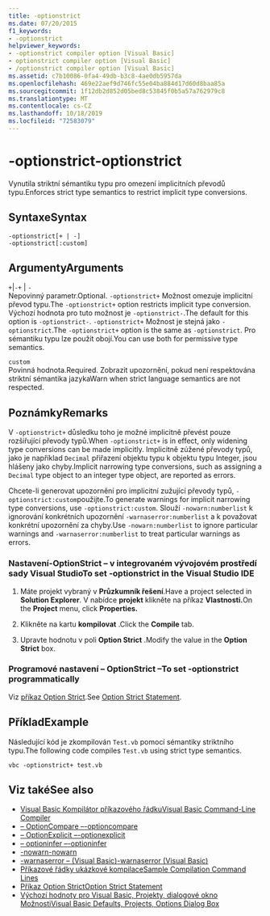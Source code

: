 ```yaml
---
title: -optionstrict
ms.date: 07/20/2015
f1_keywords:
- -optionstrict
helpviewer_keywords:
- -optionstrict compiler option [Visual Basic]
- optionstrict compiler option [Visual Basic]
- /optionstrict compiler option [Visual Basic]
ms.assetid: c7b10086-0fa4-49db-b3c8-4ae0db5957da
ms.openlocfilehash: 469e22aef9d746fc55e04ba884d17d60d8baa85a
ms.sourcegitcommit: 1f12db2d852d05bed8c53845f0b5a57a762979c8
ms.translationtype: MT
ms.contentlocale: cs-CZ
ms.lasthandoff: 10/18/2019
ms.locfileid: "72583079"
---
```

# <a name="-optionstrict"></a><span data-ttu-id="e33df-102">-optionstrict</span><span class="sxs-lookup"><span data-stu-id="e33df-102">-optionstrict</span></span>

<span data-ttu-id="e33df-103">Vynutila striktní sémantiku typu pro omezení implicitních převodů typu.</span><span class="sxs-lookup"><span data-stu-id="e33df-103">Enforces strict type semantics to restrict implicit type conversions.</span></span>

## <a name="syntax"></a><span data-ttu-id="e33df-104">Syntaxe</span><span class="sxs-lookup"><span data-stu-id="e33df-104">Syntax</span></span>

```console
-optionstrict[+ | -]
-optionstrict[:custom]
```

## <a name="arguments"></a><span data-ttu-id="e33df-105">Argumenty</span><span class="sxs-lookup"><span data-stu-id="e33df-105">Arguments</span></span>

<span data-ttu-id="e33df-106">`+`&#124;`-`</span><span class="sxs-lookup"><span data-stu-id="e33df-106">`+` &#124; `-`</span></span>  
<span data-ttu-id="e33df-107">Nepovinný parametr.</span><span class="sxs-lookup"><span data-stu-id="e33df-107">Optional.</span></span> <span data-ttu-id="e33df-108">`-optionstrict+` Možnost omezuje implicitní převod typu.</span><span class="sxs-lookup"><span data-stu-id="e33df-108">The `-optionstrict+` option restricts implicit type conversion.</span></span> <span data-ttu-id="e33df-109">Výchozí hodnota pro tuto možnost je `-optionstrict-`.</span><span class="sxs-lookup"><span data-stu-id="e33df-109">The default for this option is `-optionstrict-`.</span></span> <span data-ttu-id="e33df-110">`-optionstrict+` Možnost je stejná jako `-optionstrict`.</span><span class="sxs-lookup"><span data-stu-id="e33df-110">The `-optionstrict+` option is the same as `-optionstrict`.</span></span> <span data-ttu-id="e33df-111">Pro sémantiku typu lze použít obojí.</span><span class="sxs-lookup"><span data-stu-id="e33df-111">You can use both for permissive type semantics.</span></span>

`custom`  
<span data-ttu-id="e33df-112">Povinná hodnota.</span><span class="sxs-lookup"><span data-stu-id="e33df-112">Required.</span></span> <span data-ttu-id="e33df-113">Zobrazit upozornění, pokud není respektována striktní sémantika jazyka</span><span class="sxs-lookup"><span data-stu-id="e33df-113">Warn when strict language semantics are not respected.</span></span>

## <a name="remarks"></a><span data-ttu-id="e33df-114">Poznámky</span><span class="sxs-lookup"><span data-stu-id="e33df-114">Remarks</span></span>

<span data-ttu-id="e33df-115">V `-optionstrict+` důsledku toho je možné implicitně převést pouze rozšiřující převody typů.</span><span class="sxs-lookup"><span data-stu-id="e33df-115">When `-optionstrict+` is in effect, only widening type conversions can be made implicitly.</span></span> <span data-ttu-id="e33df-116">Implicitně zúžené převody typů, jako je například `Decimal` přiřazení objektu typu k objektu typu Integer, jsou hlášeny jako chyby.</span><span class="sxs-lookup"><span data-stu-id="e33df-116">Implicit narrowing type conversions, such as assigning a `Decimal` type object to an integer type object, are reported as errors.</span></span>

<span data-ttu-id="e33df-117">Chcete-li generovat upozornění pro implicitní zužující převody typů, `-optionstrict:custom`použijte.</span><span class="sxs-lookup"><span data-stu-id="e33df-117">To generate warnings for implicit narrowing type conversions, use `-optionstrict:custom`.</span></span> <span data-ttu-id="e33df-118">Slouží `-nowarn:numberlist` k ignorování konkrétních upozornění `-warnaserror:numberlist` a k považovat konkrétní upozornění za chyby.</span><span class="sxs-lookup"><span data-stu-id="e33df-118">Use `-nowarn:numberlist` to ignore particular warnings and `-warnaserror:numberlist` to treat particular warnings as errors.</span></span>

### <a name="to-set--optionstrict-in-the-visual-studio-ide"></a><span data-ttu-id="e33df-119">Nastavení-OptionStrict – v integrovaném vývojovém prostředí sady Visual Studio</span><span class="sxs-lookup"><span data-stu-id="e33df-119">To set -optionstrict in the Visual Studio IDE</span></span>

1. <span data-ttu-id="e33df-120">Máte projekt vybraný v **Průzkumník řešení**.</span><span class="sxs-lookup"><span data-stu-id="e33df-120">Have a project selected in **Solution Explorer**.</span></span> <span data-ttu-id="e33df-121">V nabídce **projekt** klikněte na příkaz **Vlastnosti.**</span><span class="sxs-lookup"><span data-stu-id="e33df-121">On the **Project** menu, click **Properties.**</span></span>

2. <span data-ttu-id="e33df-122">Klikněte na kartu **kompilovat** .</span><span class="sxs-lookup"><span data-stu-id="e33df-122">Click the **Compile** tab.</span></span>

3. <span data-ttu-id="e33df-123">Upravte hodnotu v poli **Option Strict** .</span><span class="sxs-lookup"><span data-stu-id="e33df-123">Modify the value in the **Option Strict** box.</span></span>

### <a name="to-set--optionstrict-programmatically"></a><span data-ttu-id="e33df-124">Programové nastavení – OptionStrict –</span><span class="sxs-lookup"><span data-stu-id="e33df-124">To set -optionstrict programmatically</span></span>

<span data-ttu-id="e33df-125">Viz [příkaz Option Strict](../../../visual-basic/language-reference/statements/option-strict-statement.md).</span><span class="sxs-lookup"><span data-stu-id="e33df-125">See [Option Strict Statement](../../../visual-basic/language-reference/statements/option-strict-statement.md).</span></span>

## <a name="example"></a><span data-ttu-id="e33df-126">Příklad</span><span class="sxs-lookup"><span data-stu-id="e33df-126">Example</span></span>

<span data-ttu-id="e33df-127">Následující kód je zkompilován `Test.vb` pomocí sémantiky striktního typu.</span><span class="sxs-lookup"><span data-stu-id="e33df-127">The following code compiles `Test.vb` using strict type semantics.</span></span>

```console
vbc -optionstrict+ test.vb
```

## <a name="see-also"></a><span data-ttu-id="e33df-128">Viz také</span><span class="sxs-lookup"><span data-stu-id="e33df-128">See also</span></span>

- [<span data-ttu-id="e33df-129">Visual Basic Kompilátor příkazového řádku</span><span class="sxs-lookup"><span data-stu-id="e33df-129">Visual Basic Command-Line Compiler</span></span>](../../../visual-basic/reference/command-line-compiler/index.md)
- [<span data-ttu-id="e33df-130">– OptionCompare –</span><span class="sxs-lookup"><span data-stu-id="e33df-130">-optioncompare</span></span>](../../../visual-basic/reference/command-line-compiler/optioncompare.md)
- [<span data-ttu-id="e33df-131">– OptionExplicit –</span><span class="sxs-lookup"><span data-stu-id="e33df-131">-optionexplicit</span></span>](../../../visual-basic/reference/command-line-compiler/optionexplicit.md)
- [<span data-ttu-id="e33df-132">– optioninfer –</span><span class="sxs-lookup"><span data-stu-id="e33df-132">-optioninfer</span></span>](../../../visual-basic/reference/command-line-compiler/optioninfer.md)
- [<span data-ttu-id="e33df-133">-nowarn</span><span class="sxs-lookup"><span data-stu-id="e33df-133">-nowarn</span></span>](../../../visual-basic/reference/command-line-compiler/nowarn.md)
- [<span data-ttu-id="e33df-134">-warnaserror – (Visual Basic)</span><span class="sxs-lookup"><span data-stu-id="e33df-134">-warnaserror (Visual Basic)</span></span>](../../../visual-basic/reference/command-line-compiler/warnaserror.md)
- [<span data-ttu-id="e33df-135">Příkazové řádky ukázkové kompilace</span><span class="sxs-lookup"><span data-stu-id="e33df-135">Sample Compilation Command Lines</span></span>](../../../visual-basic/reference/command-line-compiler/sample-compilation-command-lines.md)
- [<span data-ttu-id="e33df-136">Příkaz Option Strict</span><span class="sxs-lookup"><span data-stu-id="e33df-136">Option Strict Statement</span></span>](../../../visual-basic/language-reference/statements/option-strict-statement.md)
- [<span data-ttu-id="e33df-137">Výchozí hodnoty pro Visual Basic, Projekty, dialogové okno Možnosti</span><span class="sxs-lookup"><span data-stu-id="e33df-137">Visual Basic Defaults, Projects, Options Dialog Box</span></span>](/visualstudio/ide/reference/visual-basic-defaults-projects-options-dialog-box)
